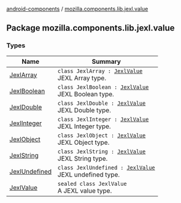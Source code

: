 [android-components](../index.md) / [mozilla.components.lib.jexl.value](./index.md)

## Package mozilla.components.lib.jexl.value

### Types

| Name | Summary |
|---|---|
| [JexlArray](-jexl-array/index.md) | `class JexlArray : `[`JexlValue`](-jexl-value/index.md)<br>JEXL Array type. |
| [JexlBoolean](-jexl-boolean/index.md) | `class JexlBoolean : `[`JexlValue`](-jexl-value/index.md)<br>JEXL Boolean type. |
| [JexlDouble](-jexl-double/index.md) | `class JexlDouble : `[`JexlValue`](-jexl-value/index.md)<br>JEXL Double type. |
| [JexlInteger](-jexl-integer/index.md) | `class JexlInteger : `[`JexlValue`](-jexl-value/index.md)<br>JEXL Integer type. |
| [JexlObject](-jexl-object/index.md) | `class JexlObject : `[`JexlValue`](-jexl-value/index.md)<br>JEXL Object type. |
| [JexlString](-jexl-string/index.md) | `class JexlString : `[`JexlValue`](-jexl-value/index.md)<br>JEXL String type. |
| [JexlUndefined](-jexl-undefined/index.md) | `class JexlUndefined : `[`JexlValue`](-jexl-value/index.md)<br>JEXL undefined type. |
| [JexlValue](-jexl-value/index.md) | `sealed class JexlValue`<br>A JEXL value type. |
